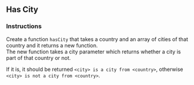## Has City

### Instructions

Create a function `hasCity` that takes a country and an array of cities
of that country and it returns a new function. \
The new function takes a city parameter which returns
whether a city is part of that country or not.

If it is, it should be returned `<city> is a city from <country>`, otherwise
`<city> is not a city from <country>`.
